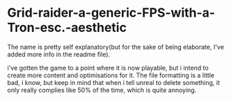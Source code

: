 # Grid-raider-a-generic-FPS-with-a-Tron-esc.-aesthetic
The name is pretty self explanatory(but for the sake of being elaborate, I've added more info in the readme file). 

i've gotten the game to a point where it is now playable, but i intend to create more content and optimisations for it. 
The file formatting is a little bad, i know, but keep in mind that when i tell unreal to delete something, it only really complies like 50% of the time,
which is quite annoying.
